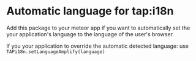 # Automatic language for tap:i18n
Add this package to your meteor app if you want to automatically set the your application's language to the language of the user's browser.

If you your application to override the automatic detected language: use `TAPi18n.setLanguageAmplify(language)`
